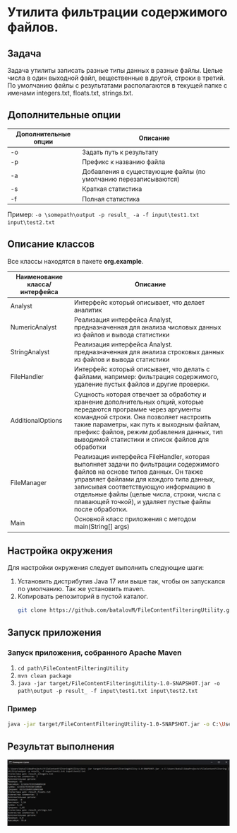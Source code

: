 # Утилита фильтрации содержимого файлов.

## Задача
Задача утилиты записать разные типы данных в разные файлы. Целые числа в один
выходной файл, вещественные в другой, строки в третий. По умолчанию файлы с
результатами располагаются в текущей папке с именами integers.txt, floats.txt, strings.txt.

## Дополнительные опции
| Дополнительные опции | Описание                                                        |
|----------------------|-----------------------------------------------------------------|
| -o                   | Задать путь к результату                                        |
| -p                   | Префикс к названию файла                                        |                  
| -a                   | Добавления в существующие файлы (по умолчанию перезаписываются) |                  
| -s                   | Краткая статистика                                              |                  
| -f                   | Полная статистика                                               |  

Пример: ```-o \somepath\output -p result_ -a -f input\test1.txt input\test2.txt```

## Описание классов
Все классы находятся в пакете **org.example**.

| Наименование класса/интерфейса | Описание                                                                                                                                                                                                                                                                                                                 |
|--------------------------------|--------------------------------------------------------------------------------------------------------------------------------------------------------------------------------------------------------------------------------------------------------------------------------------------------------------------------|
| Analyst                        | Интерфейс который описывает, что делает аналитик                                                                                                                                                                                                                                                                         |
| NumericAnalyst                 | Реализация интерфейса Analyst, предназначенная для анализа числовых данных из файлов и вывода статистики                                                                                                                                                                                                                 |
| StringAnalyst                  | Реализация интерфейса Analyst. предназначенная для анализа строковых данных из файлов и вывода статистики                                                                                                                                                                                                                |
| FileHandler                    | Интерфейс который описывает, что делать с файлами, например: фильтрация содержимого, удаление пустых файлов и другие проверки.                                                                                                                                                                                           |
| AdditionalOptions              | Сущность которая отвечает за обработку и хранение дополнительных опций, которые передаются программе через аргументы командной строки. Она позволяет настроить такие параметры, как путь к выходным файлам, префикс файлов, режим добавления данных, тип выводимой статистики и список файлов для обработки              |
| FileManager                    | Реализация интерфейса FileHandler, которая выполняет задачи по фильтрации содержимого файлов на основе типов данных. Он также управляет файлами для каждого типа данных, записывая соответствующую информацию в отдельные файлы (целые числа, строки, числа с плавающей точкой), и удаляет пустые файлы после обработки. |
| Main                           | Основной класс приложения с методом main(String[] args)                                                                                                                                                                                                                                                                  |

## Настройка окружения
Для настройки окружения следует выполнить следующие шаги:

1. Установить дистрибутив Java 17 или выше так, чтобы он запускался по умолчанию. Так же установить maven.
2. Копировать репозиторий в пустой каталог.
    ```bash 
    git clone https://github.com/batalovM/FileContentFilteringUtility.git
    ```

## Запуск приложения
### Запуск приложения, собранного Apache Maven
1. `cd path\FileContentFilteringUtility`
2. `mvn clean package`
3. `java -jar target/FileContentFilteringUtility-1.0-SNAPSHOT.jar -o path\output -p result_ -f input\test1.txt input\test2.txt`

### Пример

```bash
java -jar target/FileContentFilteringUtility-1.0-SNAPSHOT.jar -o C:\Users\batal\IdeaProjects\FileContentFilteringUtility\output -p result_ -f input\test1.txt input\test2.txt
```
## Результат выполнения
![](src/images/first.jpg)